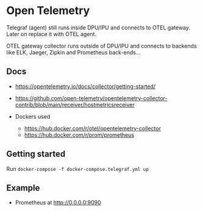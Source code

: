 # Open Telemetry

Telegraf (agent) still runs inside DPU/IPU and connects to OTEL gateway. Later on replace it with OTEL agent.

OTEL gateway collector runs outside of DPU/IPU and connects to backends like ELK, Jaeger, Zipkin and Prometheus back-ends...

## Docs

* <https://opentelemetry.io/docs/collector/getting-started/>
* <https://github.com/open-telemetry/opentelemetry-collector-contrib/blob/main/receiver/hostmetricsreceiver>

* Dockers used
  * <https://hub.docker.com/r/otel/opentelemetry-collector>
  * <https://hub.docker.com/r/prom/prometheus>

## Getting started

Run `docker-compose -f docker-compose.telegraf.yml up`

## Example

* Prometheus at <http://0.0.0.0:9090>
